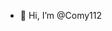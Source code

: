 - 👋 Hi, I’m @Comy112

<!---
Comy112/Comy112 is a ✨ special ✨ repository because its `README.md` (this file) appears on your GitHub profile.
You can click the Preview link to take a look at your changes.
--->
